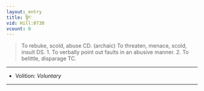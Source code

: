 ```yaml
---
layout: entry
title: སྟིང་
vid: Hill:0730
vcount: 0
---
```

> To rebuke, scold, abuse CD\. (archaic) To threaten, menace, scold, insult DS\. 1\. To verbally point out faults in an abusive manner\. 2\. To belittle, disparage TC\.

---
* Volition: _Voluntary_

---

